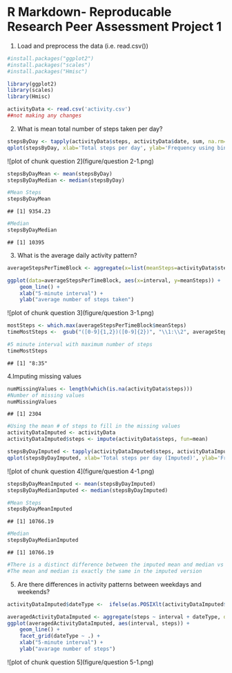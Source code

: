 R Markdown- Reproducable Research Peer Assessment Project 1
=======================================================================

1. Load and preprocess the data (i.e. read.csv())


```r
#install.packages("ggplot2")
#install.packages("scales")
#install.packages("Hmisc")

library(ggplot2)
library(scales)
library(Hmisc)

activityData <- read.csv('activity.csv')
##not making any changes
```


2. What is mean total number of steps taken per day?


```r
stepsByDay <- tapply(activityData$steps, activityData$date, sum, na.rm=TRUE)
qplot(stepsByDay, xlab='Total steps per day', ylab='Frequency using binwith 500', binwidth=500)
```

![plot of chunk question 2](figure/question 2-1.png)

```r
stepsByDayMean <- mean(stepsByDay)
stepsByDayMedian <- median(stepsByDay)

#Mean Steps
stepsByDayMean
```

```
## [1] 9354.23
```

```r
#Median
stepsByDayMedian
```

```
## [1] 10395
```


3. What is the average daily activity pattern?


```r
averageStepsPerTimeBlock <- aggregate(x=list(meanSteps=activityData$steps), by=list(interval=activityData$interval), FUN=mean, na.rm=TRUE)

ggplot(data=averageStepsPerTimeBlock, aes(x=interval, y=meanSteps)) +
    geom_line() +
    xlab("5-minute interval") +
    ylab("average number of steps taken")
```

![plot of chunk question 3](figure/question 3-1.png)

```r
mostSteps <- which.max(averageStepsPerTimeBlock$meanSteps)
timeMostSteps <-  gsub("([0-9]{1,2})([0-9]{2})", "\\1:\\2", averageStepsPerTimeBlock[mostSteps,'interval'])

#5 minute interval with maximum number of steps
timeMostSteps
```

```
## [1] "8:35"
```


4.Imputing missing values


```r
numMissingValues <- length(which(is.na(activityData$steps)))
#Number of missing values
numMissingValues
```

```
## [1] 2304
```

```r
#Using the mean # of steps to fill in the missing values
activityDataImputed <- activityData
activityDataImputed$steps <- impute(activityData$steps, fun=mean)

stepsByDayImputed <- tapply(activityDataImputed$steps, activityDataImputed$date, sum)
qplot(stepsByDayImputed, xlab='Total steps per day (Imputed)', ylab='Frequency using binwith 500', binwidth=500)
```

![plot of chunk question 4](figure/question 4-1.png)

```r
stepsByDayMeanImputed <- mean(stepsByDayImputed)
stepsByDayMedianImputed <- median(stepsByDayImputed)

#Mean Steps
stepsByDayMeanImputed
```

```
## [1] 10766.19
```

```r
#Median
stepsByDayMedianImputed
```

```
## [1] 10766.19
```

```r
#There is a distinct difference between the imputed mean and median vs the non-imputed 
#The mean and median is exactly the same in the imputed version
```


5. Are there differences in activity patterns between weekdays and weekends?


```r
activityDataImputed$dateType <-  ifelse(as.POSIXlt(activityDataImputed$date)$wday %in% c(0,6), 'weekend', 'weekday')

averagedActivityDataImputed <- aggregate(steps ~ interval + dateType, data=activityDataImputed, mean)
ggplot(averagedActivityDataImputed, aes(interval, steps)) + 
    geom_line() + 
    facet_grid(dateType ~ .) +
    xlab("5-minute interval") + 
    ylab("avarage number of steps")
```

![plot of chunk question 5](figure/question 5-1.png)
